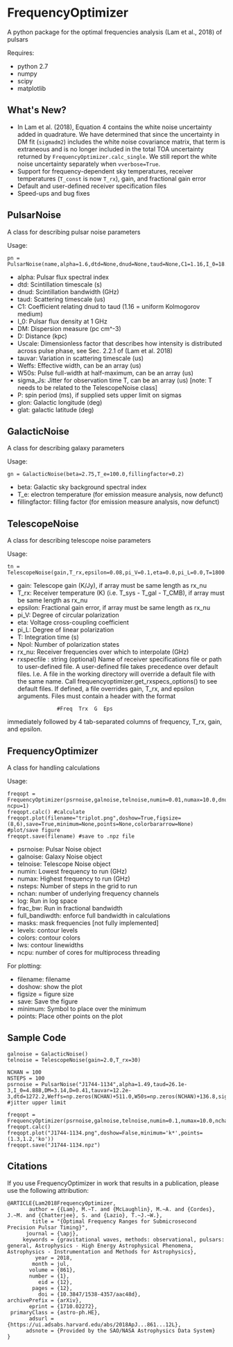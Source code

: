 FrequencyOptimizer
=======

A python package for the optimal frequencies analysis (Lam et al., 2018) of pulsars

Requires:
* python 2.7
* numpy
* scipy
* matplotlib

What's New?
-----------
* In Lam et al. (2018), Equation 4 contains the white noise uncertainty added in quadrature. We have determined that since the uncertainty in DM fit (`sigmadm2`) includes the white noise covariance matrix, that term is extraneous and is no longer included in the total TOA uncertainty returned by `FrequencyOptimizer.calc_single`. We still report the white noise uncertainty separately when `vverbose=True`.
* Support for frequency-dependent sky temperatures, receiver temperatures (`T_const` is now `T_rx`), gain, and fractional gain error
* Default and user-defined receiver specification files
* Speed-ups and bug fixes

PulsarNoise
-----------

A class for describing pulsar noise parameters

Usage: 

    pn = PulsarNoise(name,alpha=1.6,dtd=None,dnud=None,taud=None,C1=1.16,I_0=18.0,DM=0.0,D=1.0,tauvar=None,Weffs=None,W50s=None,sigma_Js=0.0,P=None,glon=None,glat=None)

* alpha: Pulsar flux spectral index
* dtd: Scintillation timescale (s)
* dnud: Scintillation bandwidth (GHz)
* taud: Scattering timescale (us)
* C1: Coefficient relating dnud to taud (1.16 = uniform Kolmogorov medium) 
* I_0: Pulsar flux density at 1 GHz
* DM: Dispersion measure (pc cm^-3)
* D: Distance (kpc)
* Uscale: Dimensionless factor that describes how intensity is distributed across pulse phase, see Sec. 2.2.1 of (Lam et al. 2018)
* tauvar: Variation in scattering timescale (us)
* Weffs: Effective width, can be an array (us)
* W50s: Pulse full-width at half-maximum, can be an array (us)
* sigma_Js: Jitter for observation time T, can be an array (us) [note: T needs to be related to the TelescopeNoise class]
* P: spin period (ms), if supplied sets upper limit on sigmas
* glon: Galactic longitude (deg)
* glat: galactic latitude (deg)


GalacticNoise
-------------

A class for describing galaxy parameters

Usage: 

    gn = GalacticNoise(beta=2.75,T_e=100.0,fillingfactor=0.2)

* beta: Galactic sky background spectral index
* T_e: electron temperature (for emission measure analysis, now defunct)
* fillingfactor: filling factor (for emission measure analysis, now defunct)

TelescopeNoise
--------------

A class for describing telescope noise parameters

Usage: 
       
    tn = TelescopeNoise(gain,T_rx,epsilon=0.08,pi_V=0.1,eta=0.0,pi_L=0.0,T=1800.0,Npol=2,rx_nu=None)

* gain: Telescope gain (K/Jy), if array must be same length as rx_nu 
* T_rx: Receiver temperature (K) (i.e. T_sys - T_gal - T_CMB), if array must be same length as rx_nu 
* epsilon: Fractional gain error, if array must be same length as rx_nu
* pi_V: Degree of circular polarization
* eta: Voltage cross-coupling coefficient
* pi_L: Degree of linear polarization
* T: Integration time (s)
* Npol: Number of polarization states
* rx_nu: Receiver frequencies over which to interpolate (GHz)
* rxspecfile : string (optional)
  Name of receiver specifications file or path to user-defined file. A user-defined file takes precedence over default files. I.e. A file in the working directory will override a default file with the same name. Call frequencyoptimizer.get_rxspecs_options() to see default files.
  If defined, a file overrides gain, T_rx, and epsilon arguments. Files must contain a header with the format
```
                #Freq  Trx  G  Eps
```
immediately followed by 4 tab-separated columns of frequency, T_rx, gain, and epsilon.

FrequencyOptimizer
------------------

A class for handling calculations

Usage: 

    freqopt = FrequencyOptimizer(psrnoise,galnoise,telnoise,numin=0.01,numax=10.0,dnu=0.05,nchan=100,log=False,nsteps=8,frac_bw=False,verbose=True,full_bandwidth=False,masks=None,levels=LEVELS,colors=COLORS,lws=LWS, ncpu=1)
    freqopt.calc() #calculate
    freqopt.plot(filename="triplot.png",doshow=True,figsize=(8,6),save=True,minimum=None,points=None,colorbararrow=None) #plot/save figure
    freqopt.save(filename) #save to .npz file

* psrnoise: Pulsar Noise object
* galnoise: Galaxy Noise object
* telnoise: Telescope Noise object
* numin: Lowest frequency to run (GHz)
* numax: Highest frequency to run (GHz)
* nsteps: Number of steps in the grid to run
* nchan: number of underlying frequency channels
* log: Run in log space
* frac_bw: Run in fractional bandwidth
* full_bandiwdth: enforce full bandwidth in calculations
* masks: mask frequencies [not fully implemented]
* levels: contour levels
* colors: contour colors
* lws: contour linewidths
* ncpu: number of cores for multiprocess threading

For plotting:

* filename: filename
* doshow: show the plot
* figsize = figure size
* save: Save the figure
* minimum: Symbol to place over the minimum
* points: Place other points on the plot



Sample Code
-----------

    galnoise = GalacticNoise()
    telnoise = TelescopeNoise(gain=2.0,T_rx=30)

    NCHAN = 100
    NSTEPS = 100
    psrnoise = PulsarNoise("J1744-1134",alpha=1.49,taud=26.1e-3,I_0=4.888,DM=3.14,D=0.41,tauvar=12.2e-3,dtd=1272.2,Weffs=np.zeros(NCHAN)+511.0,W50s=np.zeros(NCHAN)+136.8,sigma_Js=np.zeros(NCHAN)+0.066,P=4.074545941439190)  #jitter upper limit

    freqopt = FrequencyOptimizer(psrnoise,galnoise,telnoise,numin=0.1,numax=10.0,nchan=NCHAN,log=True,nsteps=NSTEPS)
    freqopt.calc()
    freqopt.plot("J1744-1134.png",doshow=False,minimum='k*',points=(1.3,1.2,'ko'))
    freqopt.save("J1744-1134.npz")





Citations
---------

If you use FrequencyOptimizer in work that results in a publication, please use the following attribution:

```
@ARTICLE{Lam2018FrequencyOptimizer,
       author = {{Lam}, M.~T. and {McLaughlin}, M.~A. and {Cordes}, J.~M. and {Chatterjee}, S. and {Lazio}, T.~J.~W.},
        title = "{Optimal Frequency Ranges for Submicrosecond Precision Pulsar Timing}",
      journal = {\apj},
     keywords = {gravitational waves, methods: observational, pulsars: general, Astrophysics - High Energy Astrophysical Phenomena, Astrophysics - Instrumentation and Methods for Astrophysics},
         year = 2018,
        month = jul,
       volume = {861},
       number = {1},
          eid = {12},
        pages = {12},
          doi = {10.3847/1538-4357/aac48d},
archivePrefix = {arXiv},
       eprint = {1710.02272},
 primaryClass = {astro-ph.HE},
       adsurl = {https://ui.adsabs.harvard.edu/abs/2018ApJ...861...12L},
      adsnote = {Provided by the SAO/NASA Astrophysics Data System}
}
```
